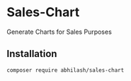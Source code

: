 # Sales-Chart
Generate Charts for Sales Purposes
## Installation

```
composer require abhilash/sales-chart
```
